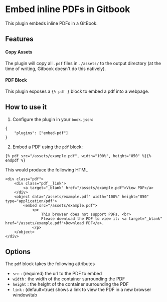 # Embed inline PDFs in Gitbook

This plugin embeds inline PDFs in a GitBook.

## Features

#### Copy Assets
The plugin will copy all `.pdf` files in `./assets/` to the output directory (at the time of writing, Gitbook doesn't do this natively).

#### PDF Block

This plugin exposes a `{% pdf }` block to embed a pdf into a webpage.

## How to use it

1. Configure the plugin in your `book.json`:

```
{
    "plugins": ["embed-pdf"]
}
```

2. Embed a PDF using the `pdf` block:

```
{% pdf src="/assets/example.pdf", width="100%", height="850" %}{% endpdf %}
```

This would produce the following HTML

```
<div class="pdf">
    <div class="pdf__link">
    	<a target="_blank" href="/assets/example.pdf">View PDF</a>
    </div>
    <object data="/assets/example.pdf" width="100%" height="850" type="application/pdf">
        <embed src="/assets/example.pdf">
            <p>
                This browser does not support PDFs. <br>
                Please download the PDF to view it: <a target="_blank" href="/assets/example.pdf">Download PDF</a>.
            </p>
    </object>
</div>
```

## Options

The `pdf` block takes the following attributes

* `src` : (required) the url to the PDF to embed
* `width` : the width of the container surrounding the PDF
* `height` : the height of the container surrounding the PDF
* `link` : (default=true) shows a link to view the PDF in a new browser window/tab